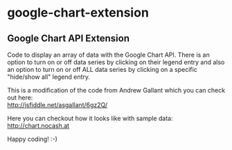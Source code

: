 google-chart-extension
======================

## **Google Chart API Extension**

Code to display an array of data with the Google Chart API. 
There is an option to turn on or off data series by clicking on their legend 
entry and also an option to turn on or off ALL data series by clicking on 
a specific "hide/show all" legend entry. 

This is a modification of the code from Andrew Gallant which you can check out here:   
http://jsfiddle.net/asgallant/6gz2Q/

Here you can checkout how it looks like with sample data:  
http://chart.nocash.at

Happy coding! :-)
